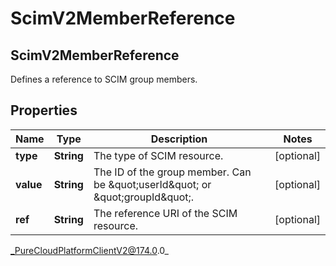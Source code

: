 # ScimV2MemberReference

## ScimV2MemberReference
Defines a reference to SCIM group members.

## Properties

|Name | Type | Description | Notes|
|------------ | ------------- | ------------- | -------------|
| **type** | **String** | The type of SCIM resource. | [optional] |
| **value** | **String** | The ID of the group member. Can be \&quot;userId\&quot; or \&quot;groupId\&quot;. | [optional] |
| **ref** | **String** | The reference URI of the SCIM resource. | [optional] |



_PureCloudPlatformClientV2@174.0.0_
